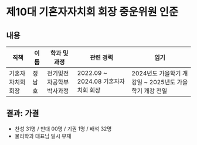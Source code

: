제10대 기혼자자치회 회장 중운위원 인준
===

## 내용

| 직책 | 이름 | 학과 및 과정 | 관련 경력 | 임기 |
|---|---|---|---|---|
| 기혼자자치회 회장 | 정남호 | 전기및전자공학부 박사과정 | 2022.09 \~ 2024.08 기혼자자치회 회장 | 2024년도 가을학기 개강일 ~ 2025년도 가을학기 개강 전일 |

## 결과: 가결
- 찬성 31명 / 반대 00명 / 기권 1명 / 배석 32명
- 물리학과 대표님 일시 부재
